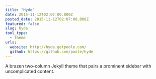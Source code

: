 ```yaml
---
title: "Hyde"
date: 2015-11-12T02:07:00.000Z
posted_date: 2015-11-12T02:07:00.000Z
featured: false
slug: hyde
tool_type: 
  - theme
urls:
  website: http://hyde.getpoole.com/
  github: https://github.com/poole/hyde  
---
```

A brazen two-column Jekyll theme that pairs a prominent sidebar with uncomplicated content.




